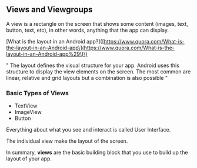 ## **Views and Viewgroups**

A view is a rectangle on the screen that shows some content \(images, text, button, text, etc\), in other words, anything that the app can display.

\[What is the layout in an Android app?\]\([https://www.quora.com/What-is-the-layout-in-an-Android-app\](https://www.quora.com/What-is-the-layout-in-an-Android-app%29\)\)

" The layout defines the visual structure for your app. Android uses this structure to display the view elements on the screen. The most common are linear, relative and grid layouts but a combination is also possible "

### Basic Types of Views

* TextView
* ImageView
* Button

Everything about what you see and interact is called User Interface.

The individual view make the layout of the screen.

In summary, **views** are the basic building block that you use to build up the layout of your app.

